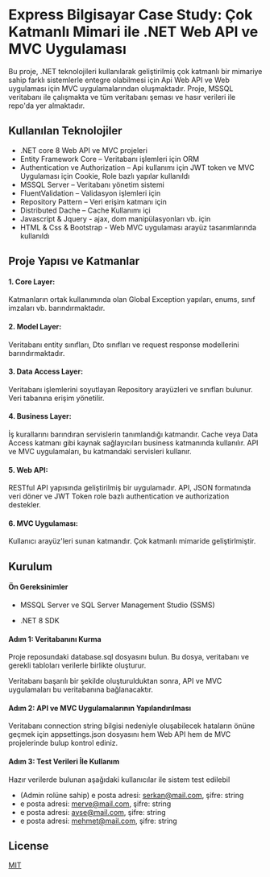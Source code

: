 # Express Bilgisayar Case Study: Çok Katmanlı Mimari ile .NET Web API ve MVC Uygulaması

Bu proje, .NET teknolojileri kullanılarak geliştirilmiş çok katmanlı bir mimariye sahip farklı sistemlerle entegre olabilmesi için Api Web API ve Web uygulaması için MVC uygulamalarından oluşmaktadır. Proje, MSSQL veritabanı ile çalışmakta ve tüm veritabanı şeması ve hasır verileri ile repo'da yer almaktadır.
 

## Kullanılan Teknolojiler
* .NET core 8 Web API ve MVC projeleri
* Entity Framework Core – Veritabanı işlemleri için ORM
* Authentication ve Authorization – Api kullanımı için JWT token ve MVC Uygulaması için Cookie, Role bazlı yapılar kullanıldı
* MSSQL Server – Veritabanı yönetim sistemi
* FluentValidation – Validasyon işlemleri için
* Repository Pattern – Veri erişim katmanı için
* Distributed Dache – Cache Kullanımı içi
* Javascript & Jquery - ajax, dom manipülasyonları vb. için
* HTML & Css & Bootstrap - Web MVC uygulaması arayüz tasarımlarında kullanıldı


## Proje Yapısı ve Katmanlar
#### 1. Core Layer:
Katmanların ortak kullanımında olan Global Exception yapıları, enums, sınıf imzaları vb. barındırmaktadır.

#### 2. Model Layer:
Veritabanı entity  sınıfları, Dto sınıfları ve request response modellerini barındırmaktadır.

#### 3. Data Access Layer:
Veritabanı işlemlerini soyutlayan Repository arayüzleri ve sınıfları bulunur. Veri tabanına erişim yönetilir.

#### 4. Business Layer:
İş kurallarını barındıran servislerin tanımlandığı katmandır. Cache veya Data Access katmanı gibi kaynak sağlayıcıları business katmanında kullanılır. API ve MVC uygulamaları, bu katmandaki servisleri kullanır.

#### 5. Web API:
RESTful API yapısında geliştirilmiş bir uygulamadır. API, JSON formatında veri döner ve JWT Token role bazlı authentication ve authorization destekler.

#### 6. MVC Uygulaması:
Kullanıcı arayüz'leri sunan katmandır. Çok katmanlı mimaride geliştirlmiştir.


## Kurulum
#### Ön Gereksinimler
- MSSQL Server ve SQL Server Management Studio (SSMS)
* .NET 8 SDK
#### Adım 1: Veritabanını Kurma
Proje reposundaki database.sql dosyasını bulun. Bu dosya, veritabanı ve gerekli tabloları verilerle birlikte oluşturur.

Veritabanı başarılı bir şekilde oluşturulduktan sonra, API ve MVC uygulamaları bu veritabanına bağlanacaktır.

#### Adım 2: API ve MVC Uygulamalarının Yapılandırılması
Veritabanı connection string bilgisi nedeniyle oluşabilecek hataların önüne geçmek için appsettings.json dosyasını hem Web API hem de MVC projelerinde bulup kontrol ediniz.

#### Adım 3: Test Verileri İle Kullanım
Hazır verilerde bulunan aşağıdaki kullanıcılar ile sistem test edilebil
* (Admin rolüne sahip) e posta adresi: serkan@mail.com, şifre: string 
* e posta adresi: merve@mail.com, şifre: string
* e posta adresi: ayse@mail.com, şifre: string 
* e posta adresi: mehmet@mail.com, şifre: string

## License

[MIT](https://choosealicense.com/licenses/mit/)
